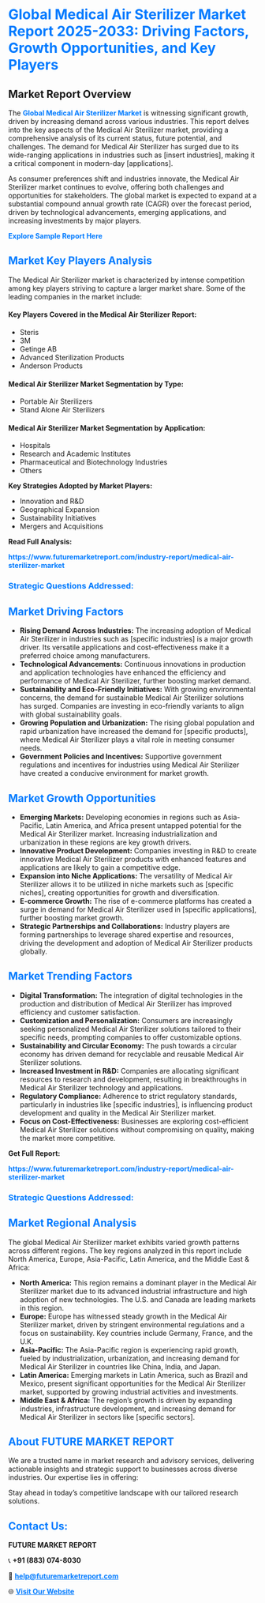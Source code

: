 <h1 style="color: #007BFF;">Global Medical Air Sterilizer Market Report 2025-2033: Driving Factors, Growth Opportunities, and Key Players</h1>

<section id="overview">
<h2>Market Report Overview</h2>
<p>The <a href="https://www.futuremarketreport.com/industry-report/medical-air-sterilizer-market" style="color: #007BFF; text-decoration: none;"><strong>Global Medical Air Sterilizer Market</strong></a> is witnessing significant growth, driven by increasing demand across various industries. This report delves into the key aspects of the Medical Air Sterilizer market, providing a comprehensive analysis of its current status, future potential, and challenges. The demand for Medical Air Sterilizer has surged due to its wide-ranging applications in industries such as [insert industries], making it a critical component in modern-day [applications].</p>
<p>As consumer preferences shift and industries innovate, the Medical Air Sterilizer market continues to evolve, offering both challenges and opportunities for stakeholders. The global market is expected to expand at a substantial compound annual growth rate (CAGR) over the forecast period, driven by technological advancements, emerging applications, and increasing investments by major players.</p>
</section>

<section id="overview">
<p><a href="https://www.futuremarketreport.com/request-sample/reportId=79123" style="color: #007BFF; text-decoration: none;"><strong>Explore Sample Report Here</strong></a></p>
</section>

<section id="key-players">
<h2 style="color: #007BFF;">Market Key Players Analysis</h2>
<p>The Medical Air Sterilizer market is characterized by intense competition among key players striving to capture a larger market share. Some of the leading companies in the market include:</p>
<h4>Key Players Covered in the Medical Air Sterilizer Report:</h4>
<ul><li>Steris</li><li>3M</li><li>Getinge AB</li><li>Advanced Sterilization Products</li><li>Anderson Products</li></ul>
<h4>Medical Air Sterilizer Market Segmentation by Type:</h4>
<ul><li>Portable Air Sterilizers</li><li>Stand Alone Air Sterilizers</li></ul>

<h4>Medical Air Sterilizer Market Segmentation by Application:</h4>
<ul><li>Hospitals</li><li>Research and Academic Institutes</li><li>Pharmaceutical and Biotechnology Industries</li><li>Others</li></ul>
<p><strong>Key Strategies Adopted by Market Players:</strong></p>
<ul>
<li>Innovation and R&D</li>
<li>Geographical Expansion</li>
<li>Sustainability Initiatives</li>
<li>Mergers and Acquisitions</li>
</ul>
</section>

<section>
<p><strong>Read Full Analysis: </strong></p><a href="https://www.futuremarketreport.com/industry-report/medical-air-sterilizer-market" style="color: #007BFF; text-decoration: none;"><strong>https://www.futuremarketreport.com/industry-report/medical-air-sterilizer-market</strong></a>
<h3 style="color: #007BFF;">Strategic Questions Addressed:</h3>
</section>

<section id="driving-factors">
<h2 style="color: #007BFF;">Market Driving Factors</h2>
<ul>
<li><strong>Rising Demand Across Industries:</strong> The increasing adoption of Medical Air Sterilizer in industries such as [specific industries] is a major growth driver. Its versatile applications and cost-effectiveness make it a preferred choice among manufacturers.</li>
<li><strong>Technological Advancements:</strong> Continuous innovations in production and application technologies have enhanced the efficiency and performance of Medical Air Sterilizer, further boosting market demand.</li>
<li><strong>Sustainability and Eco-Friendly Initiatives:</strong> With growing environmental concerns, the demand for sustainable Medical Air Sterilizer solutions has surged. Companies are investing in eco-friendly variants to align with global sustainability goals.</li>
<li><strong>Growing Population and Urbanization:</strong> The rising global population and rapid urbanization have increased the demand for [specific products], where Medical Air Sterilizer plays a vital role in meeting consumer needs.</li>
<li><strong>Government Policies and Incentives:</strong> Supportive government regulations and incentives for industries using Medical Air Sterilizer have created a conducive environment for market growth.</li>
</ul>
</section>

<section id="growth-opportunities">
<h2 style="color: #007BFF;">Market Growth Opportunities</h2>
<ul>
<li><strong>Emerging Markets:</strong> Developing economies in regions such as Asia-Pacific, Latin America, and Africa present untapped potential for the Medical Air Sterilizer market. Increasing industrialization and urbanization in these regions are key growth drivers.</li>
<li><strong>Innovative Product Development:</strong> Companies investing in R&D to create innovative Medical Air Sterilizer products with enhanced features and applications are likely to gain a competitive edge.</li>
<li><strong>Expansion into Niche Applications:</strong> The versatility of Medical Air Sterilizer allows it to be utilized in niche markets such as [specific niches], creating opportunities for growth and diversification.</li>
<li><strong>E-commerce Growth:</strong> The rise of e-commerce platforms has created a surge in demand for Medical Air Sterilizer used in [specific applications], further boosting market growth.</li>
<li><strong>Strategic Partnerships and Collaborations:</strong> Industry players are forming partnerships to leverage shared expertise and resources, driving the development and adoption of Medical Air Sterilizer products globally.</li>
</ul>
</section>

<section id="trending-factors">
<h2 style="color: #007BFF;">Market Trending Factors</h2>
<ul>
<li><strong>Digital Transformation:</strong> The integration of digital technologies in the production and distribution of Medical Air Sterilizer has improved efficiency and customer satisfaction.</li>
<li><strong>Customization and Personalization:</strong> Consumers are increasingly seeking personalized Medical Air Sterilizer solutions tailored to their specific needs, prompting companies to offer customizable options.</li>
<li><strong>Sustainability and Circular Economy:</strong> The push towards a circular economy has driven demand for recyclable and reusable Medical Air Sterilizer solutions.</li>
<li><strong>Increased Investment in R&D:</strong> Companies are allocating significant resources to research and development, resulting in breakthroughs in Medical Air Sterilizer technology and applications.</li>
<li><strong>Regulatory Compliance:</strong> Adherence to strict regulatory standards, particularly in industries like [specific industries], is influencing product development and quality in the Medical Air Sterilizer market.</li>
<li><strong>Focus on Cost-Effectiveness:</strong> Businesses are exploring cost-efficient Medical Air Sterilizer solutions without compromising on quality, making the market more competitive.</li>
</ul>
</section>

<section>
<p><strong>Get Full Report: </strong></p><a href="https://www.futuremarketreport.com/industry-report/medical-air-sterilizer-market" style="color: #007BFF; text-decoration: none;"><strong>https://www.futuremarketreport.com/industry-report/medical-air-sterilizer-market</strong></a>
<h3 style="color: #007BFF;">Strategic Questions Addressed:</h3>
</section>


<section id="regional-analysis">
<h2 style="color: #007BFF;">Market Regional Analysis</h2>
<p>The global Medical Air Sterilizer market exhibits varied growth patterns across different regions. The key regions analyzed in this report include North America, Europe, Asia-Pacific, Latin America, and the Middle East & Africa:</p>
<ul>
<li><strong>North America:</strong> This region remains a dominant player in the Medical Air Sterilizer market due to its advanced industrial infrastructure and high adoption of new technologies. The U.S. and Canada are leading markets in this region.</li>
<li><strong>Europe:</strong> Europe has witnessed steady growth in the Medical Air Sterilizer market, driven by stringent environmental regulations and a focus on sustainability. Key countries include Germany, France, and the U.K.</li>
<li><strong>Asia-Pacific:</strong> The Asia-Pacific region is experiencing rapid growth, fueled by industrialization, urbanization, and increasing demand for Medical Air Sterilizer in countries like China, India, and Japan.</li>
<li><strong>Latin America:</strong> Emerging markets in Latin America, such as Brazil and Mexico, present significant opportunities for the Medical Air Sterilizer market, supported by growing industrial activities and investments.</li>
<li><strong>Middle East & Africa:</strong> The region’s growth is driven by expanding industries, infrastructure development, and increasing demand for Medical Air Sterilizer in sectors like [specific sectors].</li>
</ul>
</section>

<footer>
<h2 style="color: #007BFF;">About FUTURE MARKET REPORT</h2>
<p>We are a trusted name in market research and advisory services, delivering actionable insights and strategic support to businesses across diverse industries. Our expertise lies in offering:</p>

<p>Stay ahead in today’s competitive landscape with our tailored research solutions.</p>

<h2 style="color: #007BFF;">Contact Us:</h2>
<p><strong>FUTURE MARKET REPORT</strong></p>
<p>📞 <strong>+91 (883) 074-8030</strong></p>
<p>📧 <strong><a href="mailto:help@futuremarketreport.com" style="color: #007BFF;">help@futuremarketreport.com</a></strong></p>
<p>🌐 <strong><a href="https://www.futuremarketreport.com/" style="color: #007BFF;">Visit Our Website</a></strong></p>
</footer>
